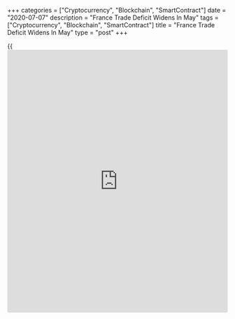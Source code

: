 +++
categories = ["Cryptocurrency", "Blockchain", "SmartContract"]
date = "2020-07-07"
description = "France Trade Deficit Widens In May"
tags = ["Cryptocurrency", "Blockchain", "SmartContract"]
title = "France Trade Deficit Widens In May"
type = "post"
+++

{{<iframe id="large-banner" src="https://www.bounty.group/#slide=24.0" width="100%" height="600" scrolling="no" style="border: 0px solid rgb(216, 221, 230); border-radius: 3px;">}}

France's trade deficit widened in May amid a rise in exports and
imports, the French customs office said on Tuesday.

The trade deficit rose to EUR 7.05 billion in May from EUR 5.07 billion
in April.

The energy trade deficit remained at a record low, the agency said.

Exports rose 16.8 percent on a monthly basis to EUR 27.65 billion and
imports grew 20.7 percent to EUR 34.71 billion.

On a yearly basis, exports and imports decreased 33.3 percent and 29.5
percent, respectively.

Data from Bank of France showed that the current account deficit widened
in May.

The current account deficit rose to EUR 8.5 billion from EUR 5.8 billion
in April. In the same month last year, the current account deficit was
EUR 16.2 billion.

Primary and secondary income recorded a deficit of EUR 0.8 billion in
May from EUR 1.3 billion in the previous month.

In May, the non-adjusted current account deficit was EUR 0.4 billion.

For comments and feedback [contact](https://www.playgroundfx.com/contact/): editorial@rtt[news](https://www.letsplayfx.com/blog/forex-news-website/).com

[Economic News][1]

 **What parts of the world are seeing the best (and worst) economic
performances lately? Click[here][2] to check out our [Econ Scorecard][2]
and find out! See up-to-the-moment [ranking](https://www.playgroundfx.com/blog/crypto-exchange-ranking/)s for the best and worst
performers in [GDP][3], [unemployment rate][4], [inflation][5] and much
more.**

   1. www.rtt[news](https://www.letsplayfx.com/blog/forex-news-website/).com/Content/EconomicNews.aspx
   2. www.rtt[news](https://www.letsplayfx.com/blog/forex-news-website/).com/economic-scorecard/world-rank/PPI/highest-performance.aspx
   3. www.rtt[news](https://www.letsplayfx.com/blog/forex-news-website/).com/economic-scorecard/world-rank/GDP/highest-performance.aspx
   4. www.rtt[news](https://www.letsplayfx.com/blog/forex-news-website/).com/economic-scorecard/world-rank/unemployment-rate/lowest-performance.aspx
   5. www.rtt[news](https://www.letsplayfx.com/blog/forex-news-website/).com/economic-scorecard/world-rank/CPI/highest-performance.aspx